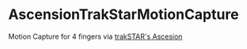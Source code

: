 # AscensionTrakStarMotionCapture

Motion Capture for 4 fingers via [trakSTAR's Ascesion](https://tracklab.com.au/products/brands/ndi/ascension-trakstar/)
